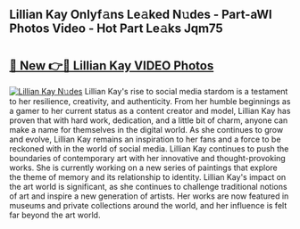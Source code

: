 ## Lillian Kay Onlyf𝚊ns Le𝚊ked N𝚞des - Part-aWl Photos Video - Hot Part Le𝚊ks Jqm75

# <h2><a href="http://ac36177.deff.icu/?id=Lillian+Kay">🔗 New 👉🔴 Lillian Kay VIDEO Photos</a></h2>

[![Lillian Kay N𝚞des](https://i.imgur.com/rIISA9y.gif)](http://ac36177.deff.icu/?id=Lillian+Kay)
Lillian Kay's rise to social media stardom is a testament to her resilience, creativity, and authenticity. From her humble beginnings as a gamer to her current status as a content creator and model, Lillian Kay has proven that with hard work, dedication, and a little bit of charm, anyone can make a name for themselves in the digital world. As she continues to grow and evolve, Lillian Kay remains an inspiration to her fans and a force to be reckoned with in the world of social media. Lillian Kay continues to push the boundaries of contemporary art with her innovative and thought-provoking works. She is currently working on a new series of paintings that explore the theme of memory and its relationship to identity. Lillian Kay's impact on the art world is significant, as she continues to challenge traditional notions of art and inspire a new generation of artists. Her works are now featured in museums and private collections around the world, and her influence is felt far beyond the art world.
